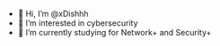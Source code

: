 - 👋 Hi, I’m @xDishhh
- 👀 I’m interested in cybersecurity
- 🌱 I’m currently studying for Network+ and Security+

